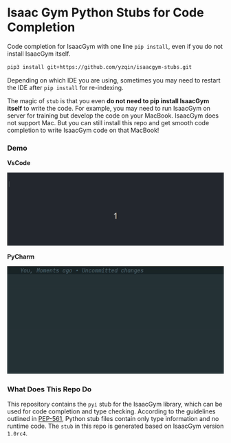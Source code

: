 Isaac Gym Python Stubs for Code Completion
==========================================

Code completion for IsaacGym with one line `pip install`, even if you do not install IsaacGym itself.

```bash
pip3 install git+https://github.com/yzqin/isaacgym-stubs.git
```

Depending on which IDE you are using, sometimes you may need to restart the IDE after `pip install` for re-indexing.

The magic of `stub` is that you even **do not need to pip install IsaacGym itself** to write the code.
For example, you may need to run IsaacGym on server for training but develop the code on your MacBook.
IsaacGym does not support Mac. But you can still install this repo and get smooth code completion to write IsaacGym
code on that MacBook!

### Demo

**VsCode**

![VsCode Demo](files/vscode.gif)

**PyCharm**

![PyCharm Demo](files/pycharm.gif)

### What Does This Repo Do

This repository contains the `pyi` stub for the IsaacGym library, which can be used for code completion and type
checking.
According to the guidelines outlined in [PEP-561](https://peps.python.org/pep-0561/), Python stub files contain only
type information and no runtime code.
The `stub` in this repo is generated based on IsaacGym version `1.0rc4`.
